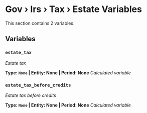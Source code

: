 # Gov › Irs › Tax › Estate Variables

This section contains 2 variables.

## Variables

### `estate_tax`
*Estate tax*

**Type: `None` | Entity: None | Period: None**
*Calculated variable*

### `estate_tax_before_credits`
*Estate tax before credits*

**Type: `None` | Entity: None | Period: None**
*Calculated variable*
